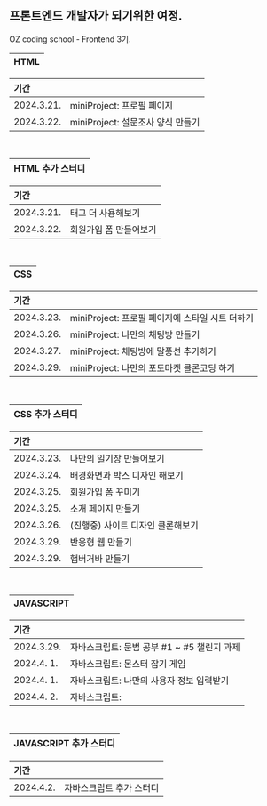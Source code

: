 ## 프론트엔드 개발자가 되기위한 여정.
OZ coding school - Frontend 3기.<br>

| HTML |
|:--:

|기간| |
|:--|:---------------------|
|2024.3.21.|miniProject: 프로필 페이지|
|2024.3.22.|miniProject: 설문조사 양식 만들기|

<br>

| HTML 추가 스터디 |
|:--:

|기간| |
|:--|:---------------------|
|2024.3.21.|태그 더 사용해보기|
|2024.3.22.|회원가입 폼 만들어보기|

<br>

| CSS |
|:--:

|기간| |
|:--|:---------------------|
|2024.3.23.|miniProject: 프로필 페이지에 스타일 시트 더하기|
|2024.3.26.|miniProject: 나만의 채팅방 만들기|
|2024.3.27.|miniProject: 채팅방에 말풍선 추가하기|
|2024.3.29.|miniProject: 나만의 포도마켓 클론코딩 하기|

<br>

| CSS 추가 스터디 |
|:--:

|기간| |
|:--|:---------------------|
|2024.3.23.|나만의 일기장 만들어보기|
|2024.3.24.|배경화면과 박스 디자인 해보기|
|2024.3.25.|회원가입 폼 꾸미기|
|2024.3.25.|소개 페이지 만들기|
|2024.3.26.|(진행중) 사이트 디자인 클론해보기|
|2024.3.29.|반응형 웹 만들기|
|2024.3.29.|햄버거바 만들기|

<br>

| JAVASCRIPT |
|:--:

|기간| |
|:--|:---------------------|
|2024.3.29.|자바스크립트: 문법 공부 #1 ~ #5 챌린지 과제|
|2024.4. 1.|자바스크립트: 몬스터 잡기 게임|
|2024.4. 1.|자바스크립트: 나만의 사용자 정보 입력받기|
|2024.4. 2.|자바스크립트: |

<br>

| JAVASCRIPT 추가 스터디 |
|:--:

|기간| |
|:--|:---------------------|
|2024.4.2.|자바스크립트 추가 스터디